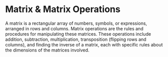 # Matrix & Matrix Operations

A matrix is a rectangular array of numbers, symbols, or expressions, arranged in rows and columns. Matrix operations are the rules and procedures for manipulating these matrices. These operations include addition, subtraction, multiplication, transposition (flipping rows and columns), and finding the inverse of a matrix, each with specific rules about the dimensions of the matrices involved.
